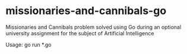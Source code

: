 # missionaries-and-cannibals-go

Missionaries and Cannibals problem solved using Go during an optional university assignment for the subject of Artificial Intelligence

Usage:
go run *.go